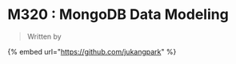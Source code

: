 # M320 : MongoDB Data Modeling







> Written by

{% embed url="https://github.com/jukangpark" %}
